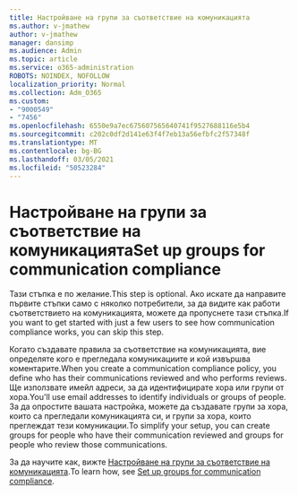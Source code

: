 ```yaml
---
title: Настройване на групи за съответствие на комуникацията
ms.author: v-jmathew
author: v-jmathew
manager: dansimp
ms.audience: Admin
ms.topic: article
ms.service: o365-administration
ROBOTS: NOINDEX, NOFOLLOW
localization_priority: Normal
ms.collection: Adm_O365
ms.custom:
- "9000549"
- "7456"
ms.openlocfilehash: 6550e9a7ec675607565640741f9527688116e5b4
ms.sourcegitcommit: c202c0df2d141e63f4f7eb13a56efbfc2f57348f
ms.translationtype: MT
ms.contentlocale: bg-BG
ms.lasthandoff: 03/05/2021
ms.locfileid: "50523284"
---
```

# <a name="set-up-groups-for-communication-compliance"></a><span data-ttu-id="5cfac-102">Настройване на групи за съответствие на комуникацията</span><span class="sxs-lookup"><span data-stu-id="5cfac-102">Set up groups for communication compliance</span></span>

<span data-ttu-id="5cfac-103">Тази стъпка е по желание.</span><span class="sxs-lookup"><span data-stu-id="5cfac-103">This step is optional.</span></span> <span data-ttu-id="5cfac-104">Ако искате да направите първите стъпки само с няколко потребители, за да видите как работи съответствието на комуникацията, можете да пропуснете тази стъпка.</span><span class="sxs-lookup"><span data-stu-id="5cfac-104">If you want to get started with just a few users to see how communication compliance works, you can skip this step.</span></span>  
  
<span data-ttu-id="5cfac-105">Когато създавате правила за съответствие на комуникацията, вие определяте кого е прегледала комуникациите и кой извършва коментарите.</span><span class="sxs-lookup"><span data-stu-id="5cfac-105">When you create a communication compliance policy, you define who has their communications reviewed and who performs reviews.</span></span> <span data-ttu-id="5cfac-106">Ще използвате имейл адреси, за да идентифицирате хора или групи от хора.</span><span class="sxs-lookup"><span data-stu-id="5cfac-106">You'll use email addresses to identify individuals or groups of people.</span></span> <span data-ttu-id="5cfac-107">За да опростите вашата настройка, можете да създавате групи за хора, които са прегледали комуникацията си, и групи за хора, които преглеждат тези комуникации.</span><span class="sxs-lookup"><span data-stu-id="5cfac-107">To simplify your setup, you can create groups for people who have their communication reviewed and groups for people who review those communications.</span></span>  
  
<span data-ttu-id="5cfac-108">За да научите как, вижте [Настройване на групи за съответствие на комуникацията](https://go.microsoft.com/fwlink/?linkid=2129594).</span><span class="sxs-lookup"><span data-stu-id="5cfac-108">To learn how, see [Set up groups for communication compliance](https://go.microsoft.com/fwlink/?linkid=2129594).</span></span>

